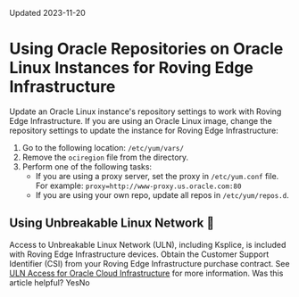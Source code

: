 Updated 2023-11-20
# Using Oracle Repositories on Oracle Linux Instances for Roving Edge Infrastructure
Update an Oracle Linux instance's repository settings to work with Roving Edge Infrastructure.
If you are using an Oracle Linux image, change the repository settings to update the instance for Roving Edge Infrastructure:
  1. Go to the following location:
`/etc/yum/vars/`
  2. Remove the `ociregion` file from the directory.
  3. Perform one of the following tasks:
     * If you are using a proxy server, set the proxy in `/etc/yum.conf` file. For example: 
`proxy=http://www-proxy.us.oracle.com:80`
     * If you are using your own repo, update all repos in `/etc/yum/repos.d`.


## Using Unbreakable Linux Network 🔗 
Access to Unbreakable Linux Network (ULN), including Ksplice, is included with Roving Edge Infrastructure devices. Obtain the Customer Support Identifier (CSI) from your Roving Edge Infrastructure purchase contract. See [ULN Access for Oracle Cloud Infrastructure](https://docs.oracle.com/en/operating-systems/oracle-linux/uln-user/uln-AbouttheUnbreakableLinuxNetwork.html) for more information.
Was this article helpful?
YesNo


